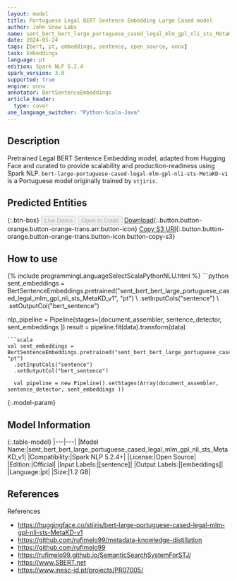 ```yaml
---
layout: model
title: Portuguese Legal BERT Sentence Embedding Large Cased model
author: John Snow Labs
name: sent_bert_bert_large_portuguese_cased_legal_mlm_gpl_nli_sts_MetaKD_v1
date: 2024-05-24
tags: [bert, pt, embeddings, sentence, open_source, onnx]
task: Embeddings
language: pt
edition: Spark NLP 5.2.4
spark_version: 3.0
supported: true
engine: onnx
annotator: BertSentenceEmbeddings
article_header:
  type: cover
use_language_switcher: "Python-Scala-Java"
---
```


## Description

Pretrained Legal BERT Sentence Embedding model, adapted from Hugging Face and curated to provide scalability and production-readiness using Spark NLP. `bert-large-portuguese-cased-legal-mlm-gpl-nli-sts-MetaKD-v1` is a Portuguese model originally trained by `stjiris`.

## Predicted Entities



{:.btn-box}
<button class="button button-orange" disabled>Live Demo</button>
<button class="button button-orange" disabled>Open in Colab</button>
[Download](https://s3.amazonaws.com/auxdata.johnsnowlabs.com/public/models/sent_bert_bert_large_portuguese_cased_legal_mlm_gpl_nli_sts_MetaKD_v1_pt_5.2.4_3.0_1716548184466.zip){:.button.button-orange.button-orange-trans.arr.button-icon}
[Copy S3 URI](s3://auxdata.johnsnowlabs.com/public/models/sent_bert_bert_large_portuguese_cased_legal_mlm_gpl_nli_sts_MetaKD_v1_pt_5.2.4_3.0_1716548184466.zip){:.button.button-orange.button-orange-trans.button-icon.button-copy-s3}

## How to use



<div class="tabs-box" markdown="1">
{% include programmingLanguageSelectScalaPythonNLU.html %}
```python
sent_embeddings = BertSentenceEmbeddings.pretrained("sent_bert_bert_large_portuguese_cased_legal_mlm_gpl_nli_sts_MetaKD_v1", "pt") \
  .setInputCols("sentence") \
  .setOutputCol("bert_sentence")

  nlp_pipeline = Pipeline(stages=[document_assembler, sentence_detector, sent_embeddings ])
    result = pipeline.fit(data).transform(data)
```
```scala
val sent_embeddings = BertSentenceEmbeddings.pretrained("sent_bert_bert_large_portuguese_cased_legal_mlm_gpl_nli_sts_MetaKD_v1", "pt")
  .setInputCols("sentence")
  .setOutputCol("bert_sentence")

  val pipeline = new Pipeline().setStages(Array(document_assembler, sentence_detector, sent_embeddings ))
```
</div>

{:.model-param}
## Model Information

{:.table-model}
|---|---|
|Model Name:|sent_bert_bert_large_portuguese_cased_legal_mlm_gpl_nli_sts_MetaKD_v1|
|Compatibility:|Spark NLP 5.2.4+|
|License:|Open Source|
|Edition:|Official|
|Input Labels:|[sentence]|
|Output Labels:|[embeddings]|
|Language:|pt|
|Size:|1.2 GB|

## References

References

- https://huggingface.co/stjiris/bert-large-portuguese-cased-legal-mlm-gpl-nli-sts-MetaKD-v1
- https://github.com/rufimelo99/metadata-knowledge-distillation
- https://github.com/rufimelo99
- https://rufimelo99.github.io/SemanticSearchSystemForSTJ/
- https://www.SBERT.net
- https://www.inesc-id.pt/projects/PR07005/